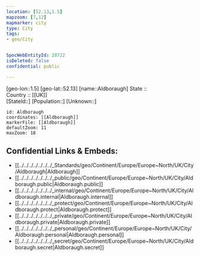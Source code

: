 ```yaml
---
location: [52.13,1.5] 
mapzoom: [7,12] 
mapmarker: city 
type: City
tags:
- geo/City


SpocWebEntityId: 28722
isDeleted: false
confidential: public

---
```

[geo-lon::1.5] 
[geo-lat::52.13] 
[name::Aldboraugh] 
State ::  
Country :: [[UK]]  
[StateId::] 
[Population::] 
[Unknown::] 


```leaflet
id: Aldboraugh
coordinates: [[Aldboraugh]] 
markerFile: [[Aldboraugh]] 
defaultZoom: 11 
maxZoom: 18
```


## Confidential Links & Embeds: 
- [[../../../../../../../_Standards/geo/Continent/Europe/Europe~North/UK/City/Aldboraugh|Aldboraugh]] 
- [[../../../../../../../_public/geo/Continent/Europe/Europe~North/UK/City/Aldboraugh.public|Aldboraugh.public]] 
- [[../../../../../../../_internal/geo/Continent/Europe/Europe~North/UK/City/Aldboraugh.internal|Aldboraugh.internal]] 
- [[../../../../../../../_protect/geo/Continent/Europe/Europe~North/UK/City/Aldboraugh.protect|Aldboraugh.protect]] 
- [[../../../../../../../_private/geo/Continent/Europe/Europe~North/UK/City/Aldboraugh.private|Aldboraugh.private]] 
- [[../../../../../../../_personal/geo/Continent/Europe/Europe~North/UK/City/Aldboraugh.personal|Aldboraugh.personal]] 
- [[../../../../../../../_secret/geo/Continent/Europe/Europe~North/UK/City/Aldboraugh.secret|Aldboraugh.secret]] 
